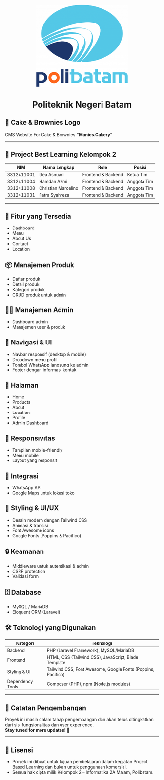 <p align="center">
  <img src="logo-polibatam.png" alt="Logo Polibatam" width="300">
</p>

<h1 align="center">Politeknik Negeri Batam</h1>

## 🍰 Cake & Brownies Logo

CMS Website For Cake & Brownies **"Manies.Cakery"**

---

## 📄 Project Best Learning Kelompok 2

| NIM        | Nama Lengkap          | Role                | Posisi       |
|------------|------------------------|---------------------|--------------|
| 3312411001 | Dea Asnuari            | Frontend & Backend  | Ketua Tim    |
| 3312411004 | Hamdan Azmi            | Frontend & Backend  | Anggota Tim  |
| 3312411008 | Christian Marcelino    | Frontend & Backend  | Anggota Tim  |
| 3312411031 | Fatra Syahreza         | Frontend & Backend  | Anggota Tim  |

---

## 🔧 Fitur yang Tersedia
- Dashboard  
- Menu  
- About Us  
- Contact  
- Location  

## 📦 Manajemen Produk
- Daftar produk  
- Detail produk  
- Kategori produk  
- CRUD produk untuk admin  

## 🧑‍💼 Manajemen Admin
- Dashboard admin  
- Manajemen user & produk  

## 🧭 Navigasi & UI
- Navbar responsif (desktop & mobile)  
- Dropdown menu profil  
- Tombol WhatsApp langsung ke admin  
- Footer dengan informasi kontak  

## 📄 Halaman
- Home  
- Products  
- About  
- Location  
- Profile  
- Admin Dashboard  

## 📱 Responsivitas
- Tampilan mobile-friendly  
- Menu mobile  
- Layout yang responsif  

## 🔗 Integrasi
- WhatsApp API  
- Google Maps untuk lokasi toko  

## 🎨 Styling & UI/UX
- Desain modern dengan Tailwind CSS  
- Animasi & transisi  
- Font Awesome icons  
- Google Fonts (Poppins & Pacifico)  

## 🔒 Keamanan
- Middleware untuk autentikasi & admin  
- CSRF protection  
- Validasi form  

## 🗄️ Database
- MySQL / MariaDB  
- Eloquent ORM (Laravel)  

## 🛠️ Teknologi yang Digunakan

| Kategori        | Teknologi                                                                 |
|-----------------|---------------------------------------------------------------------------|
| Backend         | PHP (Laravel Framework), MySQL/MariaDB                                   |
| Frontend        | HTML, CSS (Tailwind CSS), JavaScript, Blade Template                     |
| Styling & UI    | Tailwind CSS, Font Awesome, Google Fonts (Poppins, Pacifico)             |
| Dependency Tools| Composer (PHP), npm (Node.js modules)                                    |

---

## 🚀 Catatan Pengembangan

Proyek ini masih dalam tahap pengembangan dan akan terus ditingkatkan dari sisi fungsionalitas dan user experience.  
**Stay tuned for more updates! 🌸**

---

## 📌 Lisensi
- Proyek ini dibuat untuk tujuan pembelajaran dalam kegiatan Project Based Learning dan bukan untuk penggunaan komersial.  
- Semua hak cipta milik Kelompok 2 – Informatika 2A Malam, Polibatam.
